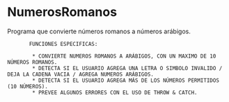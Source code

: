 # NumerosRomanos
Programa que convierte números romanos a números arábigos.


           FUNCIONES ESPECIFICAS:
            
            * CONVIERTE NUMEROS ROMANOS A ARÁBIGOS, CON UN MAXIMO DE 10 NÚMEROS ROMANOS.
            * DETECTA SI EL USUARIO AGREGA UNA LETRA O SIMBOLO INVALIDO / DEJA LA CADENA VACIA / AGREGA NUMEROS ARÁBIGOS.
            * DETECTA SI EL USUARIO AGREGA MÁS DE LOS NÚMEROS PERMITIDOS (10 NÚMEROS).
            * PREVEE ALGUNOS ERRORES CON EL USO DE THROW & CATCH.

